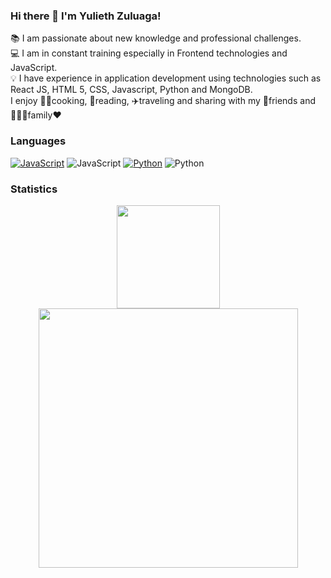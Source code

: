 ### Hi there 👋 I'm Yulieth Zuluaga!

<!--
**yulyzulu/yulyzulu** is a ✨ _special_ ✨ repository because its `README.md` (this file) appears on your GitHub profile.

Here are some ideas to get you started:

- 🔭 I’m currently working on ...
- 🌱 I’m currently learning ...
- 👯 I’m looking to collaborate on ...
- 🤔 I’m looking for help with ...
- 💬 Ask me about ...
- 📫 How to reach me: ...
- 😄 Pronouns: ...
- ⚡ Fun fact: ...
-->
:books: I am passionate about new knowledge and professional challenges.  
:computer: I am in constant training especially in Frontend technologies and JavaScript.  
:bulb: I have experience in application development using technologies such as React JS, HTML 5, CSS, Javascript, Python and MongoDB.  
I enjoy :woman_cook:cooking, :open_book:reading, :airplane:traveling and sharing with my 👭friends and :people_holding_hands:family:heart:

### Languages
[![JavaScript](https://img.shields.io/badge/-JavaScript-000?&logo=JavaScript&logoColor=ddc508&style=flat)]()
![JavaScript](https://img.shields.io/badge/javascript-%23323330.svg?style=for-the-badge&logo=javascript&logoColor=%23F7DF1E)
[![Python](https://img.shields.io/badge/-Python-000?&logo=python&style=flat)]()
![Python](https://img.shields.io/badge/python-3670A0?style=for-the-badge&logo=python&logoColor=ffdd54)

### Statistics
<p align="center">
  <img src="https://github-readme-stats.vercel.app/api/top-langs/?username=yulyzulu&layout=compact&theme=bear" height="165" />
  <img src="https://github-readme-stats.vercel.app/api?username=yulyzulu&show_icons=true&theme=bear" width="415"/>
 </p>
